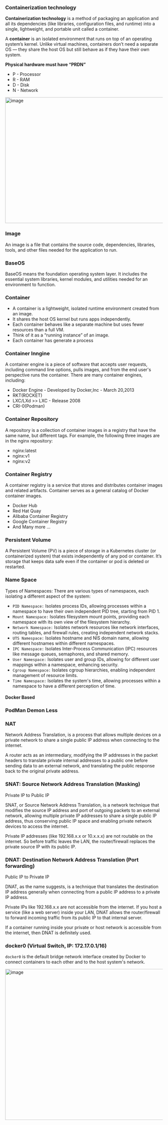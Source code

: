 ### Containerization technology 

**Containerization technology** is a method of packaging an application and all its dependencies (like libraries, configuration files, and runtime) into a single, lightweight, and portable unit called a container.

A **container** is an isolated environment that runs on top of an operating system’s kernel. Unlike virtual machines, containers don’t need a separate OS — they share the host OS but still behave as if they have their own system.


**Physical hardware must have “PRDN”**
- P - Processor
- R - RAM
- D - Disk
- N - Network

<img width="975" height="401" alt="image" src="https://github.com/user-attachments/assets/89762a4f-c483-4ebb-9c83-2b8cdcc235fc" />

### Image
An image is a file that contains the source code, dependencies, libraries, tools, and other files needed for the application to run.

### BaseOS
BaseOS means the foundation operating system layer. It includes the essential system libraries, kernel modules, and utilities needed for an environment to function.

### Container
- A container is a lightweight, isolated runtime environment created from an image.
- It shares the host OS kernel but runs apps independently.
- Each container behaves like a separate machine but uses fewer resources than a full VM.
- Think of it as a “running instance” of an image.
- Each container has generate a process

### Container Inngine
A container engine is a piece of software that accepts user requests, including command line options, pulls images, and from the end user's perspective runs the container. There are many container engines, including:
- Docker Engine - Developed by Docker,Inc - March 20,2013
- RKT(ROCKET)
- LXC/LXd >> LXC - Release 2008
- CRI-0(Podman)

### Container Repository 
A repository is a collection of container images in a registry that 
have the same name, but different tags. For example, the following 
three images are in the nginx repository:
- nginx:latest
- nginx:v1
- nginx:v2

### Container Registry 
A container registry is a service that stores and distributes container 
images and related artifacts. Container serves as a general catalog 
of Docker container images.
- Docker Hub
- Red Hat Quay
- Alibaba Container Registry
- Google Container Registry
- And Many more …


### Persistent Volume
A Persistent Volume (PV) is a piece of storage in a Kubernetes cluster (or containerized system) that exists independently of any pod or container. It’s storage that keeps data safe even if the container or pod is deleted or restarted.

### Name Space
Types of Namespaces: There are various types of namespaces, each isolating a different aspect of the system:
- `PID Namespace:` Isolates process IDs, allowing processes within a namespace to have their own independent PID tree, starting from PID 1.
- `Mount Namespace:` Isolates filesystem mount points, providing each namespace with its own view of the filesystem hierarchy.
- `Network Namespace:` Isolates network resources like network interfaces, routing tables, and firewall rules, creating independent network stacks.
- `UTS Namespace:` Isolates hostname and NIS domain name, allowing different hostnames within different namespaces.
- `IPC Namespace:` Isolates Inter-Process Communication (IPC) resources like message queues, semaphores, and shared memory.
- `User Namespace:` Isolates user and group IDs, allowing for different user mappings within a namespace, enhancing security.
- `Cgroup Namespace:` Isolates cgroup hierarchies, enabling independent management of resource limits.
- `Time Namespace:` Isolates the system's time, allowing processes within a namespace to have a different perception of time.


#### Docker Based  
### PodMan Demon Less

### NAT
Network Address Translation, is a process that allows multiple devices on a private network to share a single public IP address when connecting to the internet. 

A router acts as an intermediary, modifying the IP addresses in the packet headers to translate private internal addresses to a public one before sending data to an external network, and translating the public response back to the original private address. 


### SNAT: Source Network Address Translation (Masking)
Private IP to Public IP

SNAT, or Source Network Address Translation, is a network technique that modifies the source IP address and port of outgoing packets to an external network, allowing multiple private IP addresses to share a single public IP address, thus conserving public IP space and enabling private network devices to access the internet.

Private IP addresses (like 192.168.x.x or 10.x.x.x) are not routable on the internet.
So before traffic leaves the LAN, the router/firewall replaces the private source IP with its public IP.


### DNAT: Destination Network Address Translation (Port forwarding)
Public IP to Private IP

DNAT, as the name suggests, is a technique that translates the destination IP address generally when connecting from a public IP address to a private IP address.

Private IPs like 192.168.x.x are not accessible from the internet.
If you host a service (like a web server) inside your LAN, DNAT allows the router/firewall to forward incoming traffic from its public IP to that internal server.

If a container running inside your private or host network is accessible from the internet, then DNAT is definitely used.


### docker0 (Virtual Switch, IP: 172.17.0.1/16)
`docker0` is the default bridge network interface created by Docker to connect containers to each other and to the host system's network.


<img width="953" height="481" alt="image" src="https://github.com/user-attachments/assets/f9e067a7-02fe-4095-ace8-3b24c8e9ac61" />
